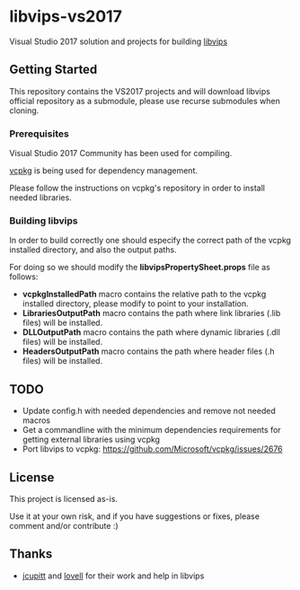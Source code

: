 # libvips-vs2017

Visual Studio 2017 solution and projects for building [libvips](https://github.com/jcupitt/libvips)

## Getting Started

This repository contains the VS2017 projects and will download libvips official repository as a submodule, please use recurse submodules when cloning.

### Prerequisites

Visual Studio 2017 Community has been used for compiling.

 [vcpkg](https://github.com/Microsoft/vcpkg) is being used for dependency management.

Please follow the instructions on vcpkg's repository in order to install needed libraries.

### Building libvips

In order to build correctly one should especify the correct path of the vcpkg installed directory, and also the output paths.

For doing so we should modify the **libvipsPropertySheet.props** file as follows:

* **vcpkgInstalledPath** macro contains the relative path to the vcpkg installed directory, please modify to point to your installation.
* **LibrariesOutputPath** macro contains the path where link libraries (.lib files) will be installed.
* **DLLOutputPath** macro contains the path where dynamic libraries (.dll files) will be installed.
* **HeadersOutputPath** macro contains the path where header files (.h files) will be installed.

## TODO

* Update config.h with needed dependencies and remove not needed macros
* Get a commandline with the minimum dependencies requirements for getting external libraries using vcpkg
* Port libvips to vcpkg: https://github.com/Microsoft/vcpkg/issues/2676

## License

This project is licensed as-is. 

Use it at your own risk, and if you have suggestions or fixes, please comment and/or contribute :)

## Thanks
* [jcupitt](https://github.com/jcupitt) and [lovell](https://github.com/lovell) for their work and help in libvips
